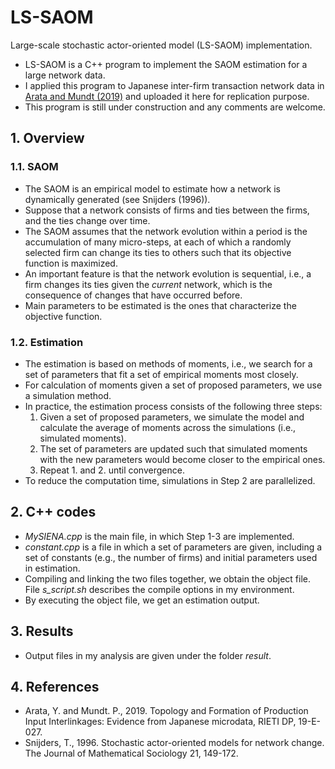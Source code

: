 # LS-SAOM
Large-scale stochastic actor-oriented model (LS-SAOM) implementation.

* LS-SAOM is a C++ program to implement the SAOM estimation for a large network data.
* I applied this program to Japanese inter-firm transaction network data in [Arata and Mundt (2019)](https://www.rieti.go.jp/jp/publications/dp/19e027.pdf) and uploaded it here for replication purpose.
* This program is still under construction and any comments are welcome.

## 1. Overview
### 1.1. SAOM

* The SAOM is an empirical model to estimate how a network is dynamically generated (see Snijders (1996)).
* Suppose that a network consists of firms and ties between the firms, and the ties change over time.
* The SAOM assumes that the network evolution within a period is the accumulation of many micro-steps, at each of which a randomly selected firm can change its ties to others such that its objective function is maximized.
    <!-- * The objective function is assumed to depend on a firm's characteristics and local network structure. -->
* An important feature is that the network evolution is sequential, i.e., a firm changes its ties given the *current* network, which is the consequence of changes that have occurred before.
* Main parameters to be estimated is the ones that characterize the objective function.

### 1.2. Estimation

* The estimation is based on methods of moments, i.e., we search for a set of parameters that fit a set of empirical moments most closely.
* For calculation of moments given a set of proposed parameters, we use a simulation method.
* In practice, the estimation process consists of the following three steps:
  1. Given a set of proposed parameters, we simulate the model and calculate the average of moments across the simulations (i.e., simulated moments).
  2. The set of parameters are updated such that simulated moments with the new parameters would become closer to the empirical ones.
  3. Repeat 1. and 2. until convergence.
* To reduce the computation time, simulations in Step 2 are parallelized.

## 2. C++ codes

* *MySIENA.cpp* is the main file, in which Step 1-3 are implemented.
* *constant.cpp* is a file in which a set of parameters are given, including a set of constants (e.g., the number of firms) and initial parameters used in estimation.
* Compiling and linking the two files together, we obtain the object file. File *s_script.sh* describes the compile options in my environment.
* By executing the object file, we get an estimation output.

## 3. Results

* Output files in my analysis are given under the folder *result*.

## 4. References

* Arata, Y. and Mundt. P., 2019. Topology and Formation of Production Input Interlinkages: Evidence from Japanese microdata, RIETI DP, 19-E-027.
* Snijders, T., 1996. Stochastic actor-oriented models for network change. The Journal of Mathematical Sociology 21, 149-172.


